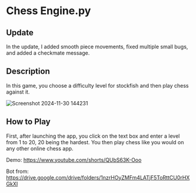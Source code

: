 # Chess Engine.py

## Update

In the update, I added smooth piece movements, fixed multiple small bugs, and added a checkmate message.

## Description

In this game, you choose a difficulty level for stockfish and then play chess against it.

![Screenshot 2024-11-30 144231](https://github.com/user-attachments/assets/f7757041-f5bb-436b-9cf6-e9e4c2f3f2a6)

## How to Play

First, after launching the app, you click on the text box and enter a level from 1 to 20, 20 being the hardest. You then play chess like you would on any other online chess app.

Demo: https://www.youtube.com/shorts/QUbS63K-Ooo

Bot from: https://drive.google.com/drive/folders/1nzrHOyZMFm4LATjF5ToRttCU0rHXGkXI



